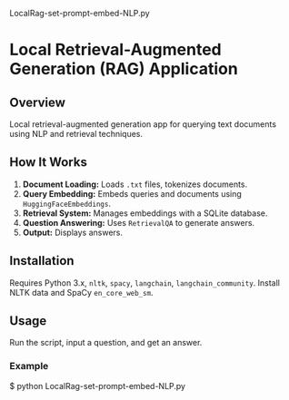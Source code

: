 LocalRag-set-prompt-embed-NLP.py

# Local Retrieval-Augmented Generation (RAG) Application

## Overview
Local retrieval-augmented generation app for querying text documents using NLP and retrieval techniques.

## How It Works
1. **Document Loading:** Loads `.txt` files, tokenizes documents.
2. **Query Embedding:** Embeds queries and documents using `HuggingFaceEmbeddings`.
3. **Retrieval System:** Manages embeddings with a SQLite database.
4. **Question Answering:** Uses `RetrievalQA` to generate answers.
5. **Output:** Displays answers.

## Installation
Requires Python 3.x, `nltk`, `spacy`, `langchain`, `langchain_community`. Install NLTK data and SpaCy `en_core_web_sm`.

## Usage
Run the script, input a question, and get an answer.

### Example

$ python LocalRag-set-prompt-embed-NLP.py

